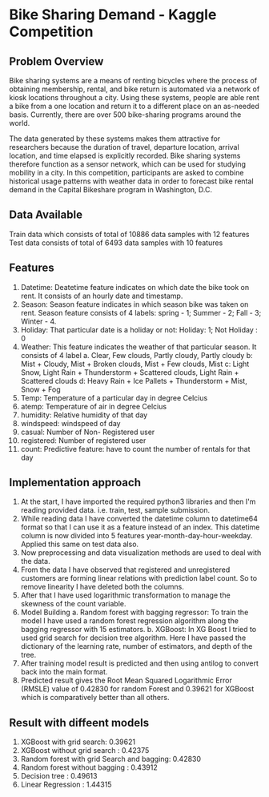 # Bike Sharing Demand - Kaggle Competition
## Problem Overview
Bike sharing systems are a means of renting bicycles where the process of obtaining membership, rental, and bike return is automated via a network of kiosk locations throughout a city. Using these systems, people are able rent a bike from a one location and return it to a different place on an as-needed basis. Currently, there are over 500 bike-sharing programs around the world.

The data generated by these systems makes them attractive for researchers because the duration of travel, departure location, arrival location, and time elapsed is explicitly recorded. Bike sharing systems therefore function as a sensor network, which can be used for studying mobility in a city. In this competition, participants are asked to combine historical usage patterns with weather data in order to forecast bike rental demand in the Capital Bikeshare program in Washington, D.C.

## Data Available
Train data which consists of total of 10886 data samples with 12 features
Test data consists of total of 6493 data samples with 10 features

## Features
1. Datetime: Deatetime feature indicates on which date the bike took on rent. It consists of an hourly date and timestamp.
2. Season:  Season feature indicates in which season bike was taken on rent. Season feature consists of 4 labels: spring - 1; Summer - 2; Fall - 3; Winter - 4.
3. Holiday: That particular date is a holiday or not: Holiday: 1; Not Holiday : 0
4. Weather: This feature indicates the weather of that particular season. It consists of 4 label
   a. Clear, Few clouds, Partly cloudy, Partly cloudy
   b: Mist + Cloudy, Mist + Broken clouds, Mist + Few clouds, Mist
   c: Light Snow, Light Rain + Thunderstorm + Scattered clouds, Light Rain + Scattered clouds
   d: Heavy Rain + Ice Pallets + Thunderstorm + Mist, Snow + Fog
5. Temp:  Temperature of a particular day in degree Celcius
6. atemp: Temperature of air in degree Celcius
7. humidity: Relative humidity of that day
8. windspeed: windspeed of day
9. casual: Number of Non- Registered user
10. registered: Number of registered user
11. count: Predictive feature: have to count the number of rentals for that day

## Implementation approach
1. At the start, I have imported the required python3 libraries and then I'm reading provided data. i.e. train, test, sample submission.
2. While reading data I have converted the datetime column to datetime64 format so that I can use it as a feature instead of an index. This datetime column is now divided into 5 features year-month-day-hour-weekday. Applied this same on test data also.
3. Now preprocessing and data visualization methods are used to deal with the data.
4. From the data I have observed that registered and unregistered customers are forming linear relations with prediction label count. So to remove linearity I have deleted both the columns.
5. After that I have used logarithmic transformation to manage the skewness of the count variable.
6. Model Building
   a. Random forest with bagging regressor: To train the model I have used a random forest regression algorithm along the bagging regressor with 15 estimators.
   b. XGBoost: In XG Boost I tried to used grid search for decision tree algorithm. Here I have passed the dictionary of the learning rate, number of estimators, and depth of the tree.
8. After training model result is predicted and then using antilog to convert back into the main format.
9. Predicted result gives the Root Mean Squared Logarithmic Error (RMSLE) value of 0.42830 for random Forest and 0.39621 for XGBoost which is comparatively better than all others.

## Result with diffeent models
1. XGBoost with grid search: 0.39621
2. XGBoost without grid search : 0.42375
3. Random forest with grid Search and bagging: 0.42830
4. Random forest without bagging : 0.43912
5. Decision tree : 0.49613
6. Linear Regression : 1.44315
